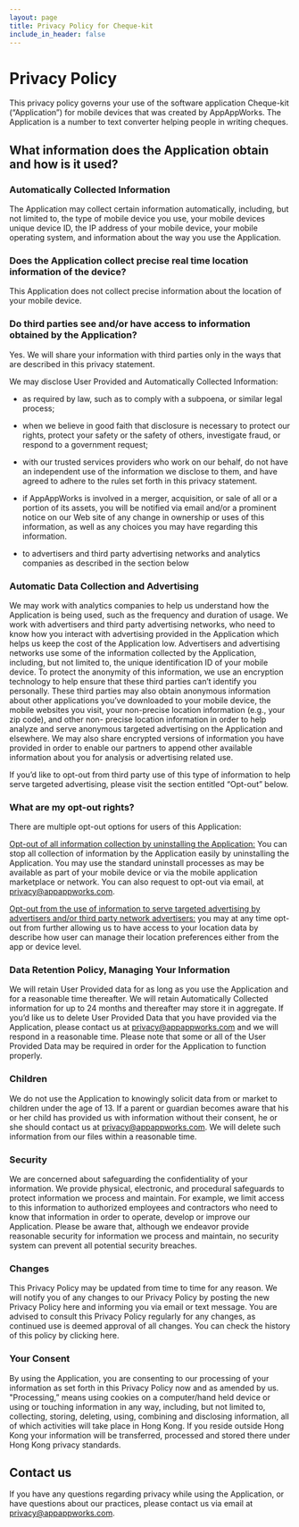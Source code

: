 ```yaml
---
layout: page
title: Privacy Policy for Cheque-kit
include_in_header: false
---
```


# Privacy Policy
This privacy policy governs your use of the software application Cheque-kit (“Application”) for mobile devices that was created by AppAppWorks.&nbsp;The Application is&nbsp;a number to text converter helping people in writing cheques.&nbsp;

## What information does the Application obtain and how is it used?

### Automatically Collected Information 



The Application may collect certain information automatically, including, but not limited to, the type of mobile device you use, your mobile devices unique device ID, the IP address of your mobile device, your mobile operating system, and information about the way you use the Application. 

 

### Does the Application collect precise real time location information of the device?

This Application does not collect precise information about the location of your mobile device. 

 

### Do third parties see and/or have access to information obtained by the Application?

Yes. We will share your information with third parties only in the ways that are described in this privacy statement.

We may disclose User Provided and Automatically Collected Information:

- as required by law, such as to comply with a subpoena, or similar legal process;

- when we believe in good faith that disclosure is necessary to protect our rights, protect your safety or the safety of others, investigate fraud, or respond to a government request;

- with our trusted services providers who work on our behalf, do not have an independent use of the information we disclose to them, and have agreed to adhere to the rules set forth in this privacy statement.

- if AppAppWorks is involved in a merger, acquisition, or sale of all or a portion of its assets, you will be notified via email and/or a prominent notice on our Web site of any change in ownership or uses of this information, as well as any choices you may have regarding this information.

- to advertisers and third party advertising networks and analytics companies as described in the section below
 

### Automatic Data Collection and Advertising

We may work with analytics companies to help us understand how the Application is being used, such as the frequency and duration of usage. We work with advertisers and third party advertising networks, who need to know how you interact with advertising provided in the Application which helps us keep the cost of the Application low. Advertisers and advertising networks use some of the information collected by the Application, including, but not limited to, the unique identification ID of your mobile device. To protect the anonymity of this information, we use an encryption technology to help ensure that these third parties can’t identify you personally. These third parties may also obtain anonymous information about other applications you’ve downloaded to your mobile device, the mobile websites you visit, your non-precise location information (e.g., your zip code), and other non- precise location information in order to help analyze and serve anonymous targeted advertising on the Application and elsewhere. We may also share encrypted versions of information you have provided in order to enable our partners to append other available information about you for analysis or advertising related use. 

If you’d like to opt-out from third party use of this type of information to help serve targeted advertising, please visit the section entitled “Opt-out” below. 

### What are my opt-out rights?

There are multiple opt-out options for users of this Application:    

<u>Opt-out of all information collection by uninstalling the Application:</u> You can stop all collection of information by the Application easily by uninstalling the Application. You may use the standard uninstall processes as may be available as part of your mobile device or via the mobile application marketplace or network. You can also request to opt-out via email, at [privacy@appappworks.com](mailto:privacy@appappworks.com).

<u>Opt-out from the use of information to serve targeted advertising by advertisers and/or third party network advertisers:</u> you may at any time opt-out from further allowing us to have access to your location data by describe how user can manage their location preferences either from the app or device level. 

 

  

### Data Retention Policy, Managing Your Information

We will retain User Provided data for as long as you use the Application and for a reasonable time thereafter. We will retain Automatically Collected information for up to 24 months and thereafter may store it in aggregate. If you’d like us to delete User Provided Data that you have provided via the Application, please contact us at [privacy@appappworks.com](mailto:privacy@appappworks.com) and we will respond in a reasonable time. Please note that some or all of the User Provided Data may be required in order for the Application to function properly.

 

### Children

We do not use the Application to knowingly solicit data from or market to children under the age of 13. If a parent or guardian becomes aware that his or her child has provided us with information without their consent, he or she should contact us at [privacy@appappworks.com](mailto:privacy@appappworks.com). We will delete such information from our files within a reasonable time.

 

### Security

We are concerned about safeguarding the confidentiality of your information. We provide physical, electronic, and procedural safeguards to protect information we process and maintain. For example, we limit access to this information to authorized employees and contractors who need to know that information in order to operate, develop or improve our Application. Please be aware that, although we endeavor provide reasonable security for information we process and maintain, no security system can prevent all potential security breaches.

 

### Changes

This Privacy Policy may be updated from time to time for any reason. We will notify you of any changes to our Privacy Policy by posting the new Privacy Policy here and informing you via email or text message. You are advised to consult this Privacy Policy regularly for any changes, as continued use is deemed approval of all changes. You can check the history of this policy by clicking here.

 

### Your Consent

By using the Application, you are consenting to our processing of your information as set forth in this Privacy Policy now and as amended by us. "Processing,” means using cookies on a computer/hand held device or using or touching information in any way, including, but not limited to, collecting, storing, deleting, using, combining and disclosing information, all of which activities will take place in Hong Kong. If you reside outside Hong Kong your information will be transferred, processed and stored there under Hong Kong privacy standards. 

 

## Contact us

If you have any questions regarding privacy while using the Application, or have questions about our practices, please contact us via email at [privacy@appappworks.com](mailto:privacy@appappworks.com).
